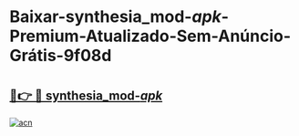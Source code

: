 # Baixar-synthesia_mod-_apk_-Premium-Atualizado-Sem-Anúncio-Grátis-9f08d

# <h2><a href="https://678eat.esa.edu.pl?src=synthesia_mod-_apk_&ref=9f08d">🔗👉 🔴 synthesia_mod-_apk_</a></h2>

[![acn](https://github.com/user-attachments/assets/0f9c940e-d8b0-45ae-aac7-cd30a18b3e1c)](https://678eat.esa.edu.pl?src=synthesia_mod-_apk_&ref=9f08d)

